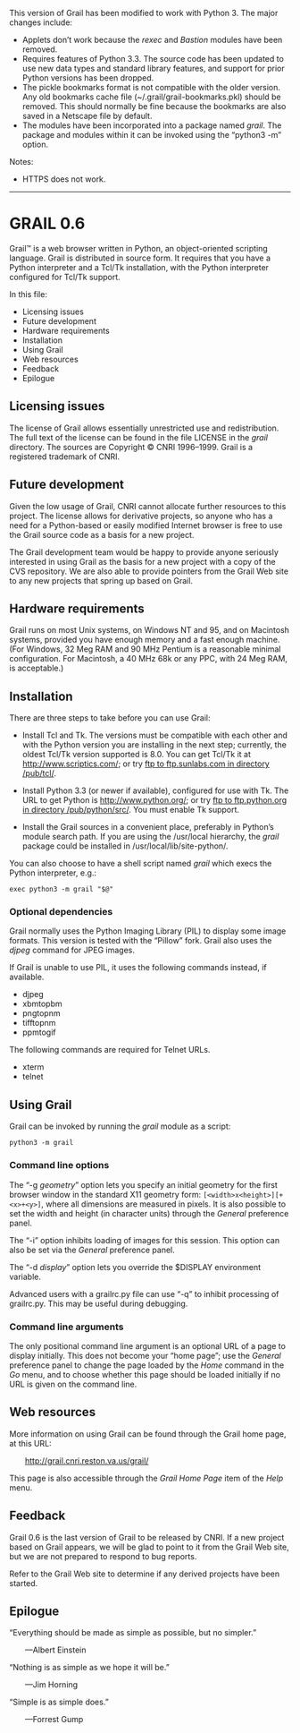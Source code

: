 ﻿This version of Grail has been modified to work with Python 3.  The major
changes include:

* Applets don’t work because the _rexec_ and _Bastion_ modules have been
removed.
* Requires features of Python 3.3.  The source code has been updated to use
new data types and standard library features, and support for prior Python
versions has been dropped.
* The pickle bookmarks format is not compatible with the older version.  Any
old bookmarks cache file (~/.grail/grail-bookmarks.pkl) should be removed.
This should normally be fine because the bookmarks are also saved in a
Netscape file by default.
* The modules have been incorporated into a package named _grail_.  The
package and modules within it can be invoked using the “python3 -m” option.

Notes:

* HTTPS does not work.

*******************************************************************************


GRAIL 0.6
=========

Grail™ is a web browser written in Python, an object-oriented
scripting language.  Grail is distributed in source form.  It requires
that you have a Python interpreter and a Tcl/Tk installation, with the
Python interpreter configured for Tcl/Tk support.

In this file:

- Licensing issues
- Future development
- Hardware requirements
- Installation
- Using Grail
- Web resources
- Feedback
- Epilogue


Licensing issues
----------------

The license of Grail allows essentially unrestricted use and
redistribution.  The full text of the license can be found in the file
LICENSE in the _grail_ directory.  The sources are Copyright © CNRI
1996–1999.  Grail is a registered trademark of CNRI.


Future development
------------------

Given the low usage of Grail, CNRI cannot allocate further resources
to this project.  The license allows for derivative projects, so
anyone who has a need for a Python-based or easily modified Internet
browser is free to use the Grail source code as a basis for a new
project.

The Grail development team would be happy to provide anyone seriously
interested in using Grail as the basis for a new project with a copy
of the CVS repository.  We are also able to provide pointers from the 
Grail Web site to any new projects that spring up based on Grail.


Hardware requirements
---------------------

Grail runs on most Unix systems, on Windows NT and 95, and on
Macintosh systems, provided you have enough memory and a fast enough
machine.  (For Windows, 32 Meg RAM and 90 MHz Pentium is a reasonable
minimal configuration.  For Macintosh, a 40 MHz 68k or any PPC, with
24 Meg RAM, is acceptable.)


Installation
------------

There are three steps to take before you can use Grail:

- Install Tcl and Tk.  The versions must be compatible with each other
and with the Python version you are installing in the next step;
currently, the oldest Tcl/Tk version supported is 8.0.  You can get
Tcl/Tk it at <http://www.scriptics.com/>; or try [ftp to ftp.sunlabs.com
in directory /pub/tcl/](ftp://ftp.sunlabs.com/pub/tcl/).

- Install Python 3.3 (or newer if available), configured for use with
Tk.  The URL to get Python is <http://www.python.org/>; or try [ftp to
ftp.python.org in directory
/pub/python/src/](ftp://ftp.python.org/pub/python/src/).  You must enable Tk
support.

- Install the Grail sources in a convenient place, preferably in Python’s
module search path.  If you are using the /usr/local hierarchy, the _grail_
package could be installed in /usr/local/lib/site-python/.

You can also choose to have a shell script named _grail_ which execs the
Python interpreter, e.g.:

    exec python3 -m grail "$@"

### Optional dependencies ###

Grail normally uses the Python Imaging Library (PIL) to display some image
formats. This version is tested with the “Pillow” fork. Grail also uses the
_djpeg_ command for JPEG images. 

If Grail is unable to use PIL, it uses the following commands instead,
if available.

- djpeg
- xbmtopbm
- pngtopnm
- tifftopnm
- ppmtogif

The following commands are required for Telnet URLs.

- xterm
- telnet


Using Grail
-----------

Grail can be invoked by running the _grail_ module as a script:

    python3 -m grail

### Command line options ###

The “-g _geometry_” option lets you specify an initial geometry for
the first browser window in the standard X11 geometry form:
`[<width>x<height>][+<x>+<y>]`, where all dimensions are measured in
pixels.  It is also possible to set the width and height (in character
units) through the _General_ preference panel.

The “-i” option inhibits loading of images for this session.
This option can also be set via the _General_ preference panel.

The “-d _display_” option lets you override the $DISPLAY environment
variable.

Advanced users with a grailrc.py file can use “-q” to inhibit
processing of grailrc.py.  This may be useful during debugging.

### Command line arguments ###

The only positional command line argument is an optional URL of a page
to display initially.  This does not become your “home page”; use the
_General_ preference panel to change the page loaded by the _Home_ command
in the _Go_ menu, and to choose whether this page should be loaded
initially if no URL is given on the command line.


Web resources
-------------

More information on using Grail can be found through the Grail home
page, at this URL:

  <http://grail.cnri.reston.va.us/grail/>

This page is also accessible through the _Grail Home Page_ item of the
_Help_ menu.


Feedback
--------

Grail 0.6 is the last version of Grail to be released by CNRI.  If a
new project based on Grail appears, we will be glad to point to it
from the Grail Web site, but we are not prepared to respond to bug
reports.

Refer to the Grail Web site to determine if any derived projects have
been started.


Epilogue
--------

“Everything should be made as simple as possible, but no simpler.”

  —Albert Einstein

“Nothing is as simple as we hope it will be.”

  —Jim Horning

“Simple is as simple does.”

  —Forrest Gump
